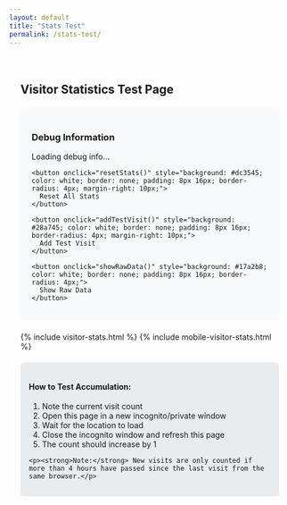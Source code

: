 ```yaml
---
layout: default
title: "Stats Test"
permalink: /stats-test/
---
```


<div style="padding: 20px;">
  <h2>Visitor Statistics Test Page</h2>
  
  <div style="background: #f8f9fa; padding: 20px; border-radius: 8px; margin: 20px 0;">
    <h3>Debug Information</h3>
    <div id="debug-info">
      <p>Loading debug info...</p>
    </div>
    
    <button onclick="resetStats()" style="background: #dc3545; color: white; border: none; padding: 8px 16px; border-radius: 4px; margin-right: 10px;">
      Reset All Stats
    </button>
    
    <button onclick="addTestVisit()" style="background: #28a745; color: white; border: none; padding: 8px 16px; border-radius: 4px; margin-right: 10px;">
      Add Test Visit
    </button>
    
    <button onclick="showRawData()" style="background: #17a2b8; color: white; border: none; padding: 8px 16px; border-radius: 4px;">
      Show Raw Data
    </button>
  </div>

  {% include visitor-stats.html %}
  {% include mobile-visitor-stats.html %}
  
  <div style="background: #e9ecef; padding: 15px; border-radius: 6px; margin-top: 20px;">
    <h4>How to Test Accumulation:</h4>
    <ol>
      <li>Note the current visit count</li>
      <li>Open this page in a new incognito/private window</li>
      <li>Wait for the location to load</li>
      <li>Close the incognito window and refresh this page</li>
      <li>The count should increase by 1</li>
    </ol>
    
    <p><strong>Note:</strong> New visits are only counted if more than 4 hours have passed since the last visit from the same browser.</p>
  </div>
</div>

<script>
function updateDebugInfo() {
  const debugDiv = document.getElementById('debug-info');
  
  if (window.visitorStats && window.visitorStats.stats) {
    const stats = window.visitorStats.stats;
    const lastVisit = stats.lastVisit ? new Date(stats.lastVisit).toLocaleString() : 'Never';
    const firstVisit = stats.firstVisit ? new Date(stats.firstVisit).toLocaleString() : 'Never';
    
    debugDiv.innerHTML = `
      <p><strong>Total Visits:</strong> ${stats.totalVisits}</p>
      <p><strong>First Visit:</strong> ${firstVisit}</p>
      <p><strong>Last Visit:</strong> ${lastVisit}</p>
      <p><strong>Sessions Count:</strong> ${stats.sessions ? stats.sessions.length : 0}</p>
      <p><strong>Daily Stats:</strong> ${Object.keys(stats.dailyStats || {}).length} days recorded</p>
      <p><strong>Cache Status:</strong> ${window.visitorStats.cache.locationData ? 'Location cached' : 'No location cache'}</p>
    `;
  } else {
    debugDiv.innerHTML = '<p>Visitor stats not loaded yet...</p>';
    setTimeout(updateDebugInfo, 1000);
  }
}

function resetStats() {
  if (confirm('Are you sure you want to reset all visitor statistics? This cannot be undone.')) {
    localStorage.removeItem('advanced_visitor_stats');
    sessionStorage.removeItem('visitor_session');
    localStorage.removeItem('recent_visitors');
    location.reload();
  }
}

function addTestVisit() {
  if (window.visitorStats) {
    // 模拟新访问（重置最后访问时间）
    window.visitorStats.stats.lastVisit = Date.now() - (5 * 60 * 60 * 1000); // 5小时前
    window.visitorStats.updateVisitCounts();
    updateDebugInfo();
    alert('Test visit added! Check the stats above.');
  }
}

function showRawData() {
  const data = localStorage.getItem('advanced_visitor_stats');
  if (data) {
    const formatted = JSON.stringify(JSON.parse(data), null, 2);
    const popup = window.open('', '_blank');
    popup.document.write(`
      <html>
        <head><title>Raw Visitor Stats Data</title></head>
        <body>
          <h2>Raw Visitor Statistics Data</h2>
          <pre style="background: #f8f9fa; padding: 20px; border-radius: 8px; overflow: auto;">${formatted}</pre>
        </body>
      </html>
    `);
  } else {
    alert('No data found in localStorage');
  }
}

// 初始化调试信息
if (document.readyState === 'loading') {
  document.addEventListener('DOMContentLoaded', updateDebugInfo);
} else {
  updateDebugInfo();
}

// 每5秒更新调试信息
setInterval(updateDebugInfo, 5000);
</script>
